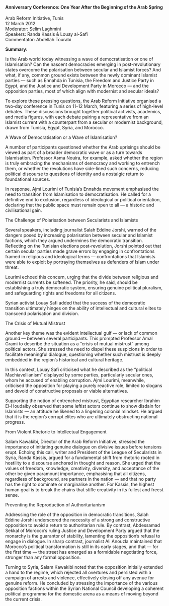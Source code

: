 <h4>Anniversary Conference: One Year After the Beginning of the Arab Spring</h4>

Arab Reform Initiative, Tunis  
12 March 2012  
Moderator: Selim Laghmini  
Speakers: Randa Kassis & Louay al-Safi  
Commentator: Abdellah Tourabi

<b>Summary:</b>	

Is the Arab world today witnessing a wave of democratisation or one of Islamisation? Can the nascent democracies emerging in post-revolutionary states overcome the polarisation between secular and Islamist forces? And what, if any, common ground exists between the newly dominant Islamist parties — such as Ennahda in Tunisia, the Freedom and Justice Party in Egypt, and the Justice and Development Party in Morocco — and the opposition parties, most of which align with modernist and secular ideals?

To explore these pressing questions, the Arab Reform Initiative organised a two-day conference in Tunis on 11–12 March, featuring a series of high-level debates. These discussions brought together political activists, academics, and media figures, with each debate pairing a representative from an Islamist current with a counterpart from a secular or modernist background, drawn from Tunisia, Egypt, Syria, and Morocco.

A Wave of Democratisation or a Wave of Islamisation?

A number of participants questioned whether the Arab uprisings should be viewed as part of a broader democratic wave or as a turn towards Islamisation. Professor Asma Nouira, for example, asked whether the region is truly embracing the mechanisms of democracy and working to entrench them, or whether the revolutions have side-lined such concerns, reducing political discourse to questions of identity and a nostalgic return to foundational sources.

In response, Ajmi Lourimi of Tunisia’s Ennahda movement emphasised the need to transition from Islamisation to democratisation. He called for a definitive end to exclusion, regardless of ideological or political orientation, declaring that the public space must remain open to all — a historic and civilisational gain.

The Challenge of Polarisation between Secularists and Islamists

Several speakers, including journalist Salah Eddine Jorshi, warned of the dangers posed by increasing polarisation between secular and Islamist factions, which they argued undermines the democratic transition. Reflecting on the Tunisian elections post-revolution, Jorshi pointed out that certain secular parties made grave errors by engaging in confrontations framed in religious and ideological terms — confrontations that Islamists were able to exploit by portraying themselves as defenders of Islam under threat.

Lourimi echoed this concern, urging that the divide between religious and modernist currents be softened. The priority, he said, should be establishing a truly democratic system, ensuring genuine political pluralism, and safeguarding rights and freedoms for all citizens.

Syrian activist Louay Safi added that the success of the democratic transition ultimately hinges on the ability of intellectual and cultural elites to transcend polarisation and division.

The Crisis of Mutual Mistrust

Another key theme was the evident intellectual gulf — or lack of common ground — between several participants. This prompted Professor Amal Grami to describe the situation as a “crisis of mutual mistrust” among political actors. She stressed the need to dispel these suspicions in order to facilitate meaningful dialogue, questioning whether such mistrust is deeply embedded in the region’s historical and cultural heritage.

In this context, Louay Safi criticised what he described as the “political Machiavellianism” displayed by some parties, particularly secular ones, whom he accused of enabling corruption. Ajmi Lourimi, meanwhile, criticised the opposition for playing a purely reactive role, limited to slogans and devoid of constructive proposals or viable alternatives.

Supporting the notion of entrenched mistrust, Egyptian researcher Ibrahim El-Houdaiby observed that some leftist actors continue to show disdain for Islamists — an attitude he likened to a lingering colonial mindset. He argued that it is the region’s corrupt elites who are ultimately obstructing national progress.

From Violent Rhetoric to Intellectual Engagement

Salam Kawakibi, Director of the Arab Reform Initiative, stressed the importance of initiating genuine dialogue on divisive issues before tensions erupt. Echoing this call, writer and President of the League of Secularists in Syria, Randa Kassis, argued for a fundamental shift from rhetoric rooted in hostility to a discourse anchored in thought and reason. She urged that the values of freedom, knowledge, creativity, diversity, and acceptance of the other be given paramount importance, emphasising that all citizens, regardless of background, are partners in the nation — and that no party has the right to dominate or marginalise another. For Kassis, the highest human goal is to break the chains that stifle creativity in its fullest and freest sense.

Preventing the Reproduction of Authoritarianism

Addressing the role of the opposition in democratic transitions, Salah Eddine Jorshi underscored the necessity of a strong and constructive opposition to avoid a return to authoritarian rule. By contrast, Abdessamad Sekkal of Morocco’s ruling Justice and Development Party argued that the monarchy is the guarantor of stability, lamenting the opposition’s refusal to engage in dialogue. In sharp contrast, journalist Ali Anouzla maintained that Morocco’s political transformation is still in its early stages, and that — for the first time — the street has emerged as a formidable negotiating force, stronger than any formal opposition.

Turning to Syria, Salam Kawakibi noted that the opposition initially extended a hand to the regime, which rejected all overtures and persisted with a campaign of arrests and violence, effectively closing off any avenue for genuine reform. He concluded by stressing the importance of the various opposition factions within the Syrian National Council developing a coherent political programme for the domestic arena as a means of moving beyond the current crisis.   
